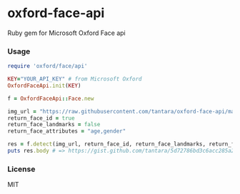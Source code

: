 # oxford-face-api
Ruby gem for Microsoft Oxford Face api

### Usage

```ruby
require 'oxford/face/api'

KEY="YOUR_API_KEY" # from Microsoft Oxford
OxfordFaceApi.init(KEY)

f = OxfordFaceApi::Face.new

img_url = "https://raw.githubusercontent.com/tantara/oxford-face-api/master/test/example.jpg"
return_face_id = true
return_face_landmarks = false
return_face_attributes = "age,gender"

res = f.detect(img_url, return_face_id, return_face_landmarks, return_face_attributes)
puts res.body # => https://gist.github.com/tantara/5d72786bd3c6acc285a29ec44c4a8d1e
```

### License

MIT
